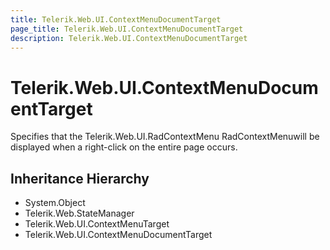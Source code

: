 ```yaml
---
title: Telerik.Web.UI.ContextMenuDocumentTarget
page_title: Telerik.Web.UI.ContextMenuDocumentTarget
description: Telerik.Web.UI.ContextMenuDocumentTarget
---
```


# Telerik.Web.UI.ContextMenuDocumentTarget

Specifies that the Telerik.Web.UI.RadContextMenu RadContextMenuwill be displayed
                when a right-click on the entire page occurs.

## Inheritance Hierarchy

* System.Object
* Telerik.Web.StateManager
* Telerik.Web.UI.ContextMenuTarget
* Telerik.Web.UI.ContextMenuDocumentTarget

